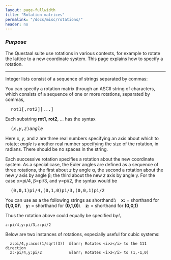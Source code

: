 ```yaml
---
layout: page-fullwidth
title: "Rotation matrices" 
permalink: "/docs/misc/rotations/"
header: no
---
```


### _Purpose_

The Questaal suite use rotations in various contexts,
for example to rotate the lattice to a new coordinate system.
This page explains how to specify a rotation.

_____________________________________________________________

Integer lists consist of a sequence of strings separated by commas:

You can specify a rotation matrix through an ASCII string of
characters, which consists of a sequence of one or more rotations,
separated by commas,

<pre>
  rot1[,rot2][...]
</pre>

Each substring **rot1**, **rot2**, ...  has the syntax

<pre>
  (<i>x</i>,<i>y</i>,<i>z</i>)<i>angle</i>
</pre>

Here *x*, *y*, and *z* are three real numbers specifying an axis about which to
rotate; *angle* is another real number specifying the size of the
rotation, in radians.   There should be no spaces in the string.

Each successive rotation specifies a rotation about the new coordinate
system.  As a special case, the Euler angles are defined as a sequence
of three rotations, the first about <i>z</i> by angle &alpha;,
the second a rotation about the new
<i>y</i> axis by angle &beta;; the third about the new <i>z</i> axis by
angle &gamma;.  For the case &alpha;=pi/4, &beta;=pi/3, and &gamma;=pi/2, the
syntax would be

<pre>
  (0,0,1)pi/4,(0,1,0)pi/3,(0,0,1)pi/2
</pre>

You can use as a the following strings as shorthand:\\
&nbsp;&nbsp;  **x:** = shorthand for **(1,0,0)**\\
&nbsp;&nbsp;  **y:** = shorthand for **(0,1,0)**\\
&nbsp;&nbsp;  **z:** = shorthand for **(0,0,1)**

Thus the rotation above could equally be specified by:\\

~~~
z:pi/4,y:pi/3,z:pi/2
~~~

Below are two instances of rotations, especially useful for cubic systems:

~~~
  z:pi/4,y:acos(1/sqrt(3))  &larr; Rotates <i>z</i> to the 111 direction
  z:-pi/4,y:pi/2            &larr; Rotates <i>z</i> to (1,-1,0)
~~~
